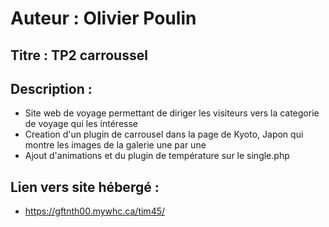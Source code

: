 
# Auteur : Olivier Poulin

## Titre : TP2 carroussel

## Description :
- Site web de voyage permettant de diriger les visiteurs vers la categorie de voyage qui les intéresse
- Creation d'un plugin de carrousel dans la page de Kyoto, Japon qui montre les images de la galerie une par une
- Ajout d'animations et du plugin de température sur le single.php

## Lien vers site hébergé :
- https://gftnth00.mywhc.ca/tim45/

